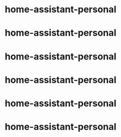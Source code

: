 # home-assistant-personal
# home-assistant-personal
# home-assistant-personal
# home-assistant-personal
# home-assistant-personal
# home-assistant-personal
